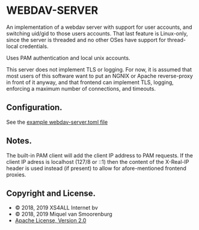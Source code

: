 # WEBDAV-SERVER

An implementation of a webdav server with support for user accounts,
and switching uid/gid to those users accounts. That last feature
is Linux-only, since the server is threaded and no other OSes have
support for thread-local credentials.

Uses PAM authentication and local unix accounts.

This server does not implement TLS or logging. For now, it is assumed that
most users of this software want to put an NGNIX or Apache reverse-proxy
in front of it anyway, and that frontend can implement TLS, logging,
enforcing a maximum number of connections, and timeouts.

## Configuration.

See the [example webdav-server.toml file](webdav-server.toml)

## Notes.

The built-in PAM client will add the client IP address to PAM requests.
If the client IP adress is localhost (127/8 or ::1) then the content of
the X-Real-IP header is used instead (if present) to allow for afore-mentioned
frontend proxies.

## Copyright and License.

 * © 2018, 2019 XS4ALL Internet bv
 * © 2018, 2019 Miquel van Smoorenburg
 * [Apache License, Version 2.0](http://www.apache.org/licenses/LICENSE-2.0)

